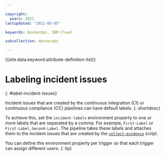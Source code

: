 ```yaml
---

copyright:
  years: 2022
lastupdated: "2022-05-05"

keywords: DevSecOps, IBM Cloud

subcollection: devsecops

---
```


{{site.data.keyword.attribute-definition-list}}

# Labeling incident issues
{: #label-incident-issues}

Incident issues that are created by the continuous integration (CI) or continuous compliance (CC) pipelines can have default labels.
{: shortdesc}

To achieve this, set the `incident-labels` environment property to one or more labels that are separated by a comma. For example, `First-Label` or `First-Label,Second-Label`. <staging><!-- remove staging tags when collect-evidence topic is in production -->The pipeline takes these labels and attaches them to the incident issues that are created by the [`collect-evidence`](/docs/devsecops?topic=devsecops-devsecops-collect-evidence) script.</staging> 

You can define this environment property per trigger so that each trigger can assign different users.
{: tip}
